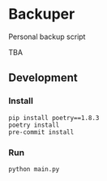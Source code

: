 # Backuper
Personal backup script

TBA

## Development
### Install
```
pip install poetry==1.8.3
poetry install
pre-commit install
```

### Run
```
python main.py
```
